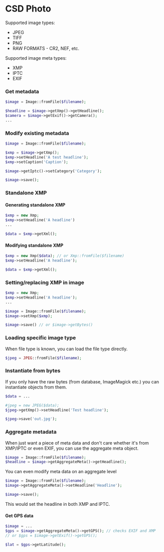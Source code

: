 CSD Photo
=========

Supported image types:
   - JPEG
   - TIFF
   - PNG
   - RAW FORMATS
   	- CR2, NEF, etc.

Supported image meta types:
   - XMP
   - IPTC
   - EXIF

### Get metadata

```php
$image = Image::fromFile($filename);

$headline = $image->getXmp()->getHeadline();
$camera = $image->getExif()->getCamera();
...
```

### Modify existing metadata

```php
$image = Image::fromFile($filename);

$xmp = $image->getXmp();
$xmp->setHeadline('A test headline');
$xmp->setCaption('Caption');

$image->getIptc()->setCategory('Category');

$image->save();
```

### Standalone XMP

#### Generating standalone XMP

```php
$xmp = new Xmp;
$xmp->setHeadline('A headline')
...

$data = $xmp->getXml();
```

#### Modifying standalone XMP

```php
$xmp = new Xmp($data); // or Xmp::fromFile($filename)
$xmp->setHeadline('A headline');

$data = $xmp->getXml();
```

### Setting/replacing XMP in image

```php
$xmp = new Xmp;
$xmp->setHeadline('A headline');
...

$image = Image::fromFile($filename);
$image->setXmp($xmp);

$image->save() // or $image->getBytes()
```

### Loading specific image type

When file type is known, you can load the file type directly.

```php
$jpeg = JPEG::fromFile($filename);
```

### Instantiate from bytes

If you only have the raw bytes (from database, ImageMagick etc.) you can instantiate objects from them.

```php
$data = ...

#jpeg = new JPEG($data);
$jpeg->getXmp()->setHeadline('Test headline');

$jpeg->save('out.jpg');
```

### Aggregate metadata

When just want a piece of meta data and don't care whether it's from XMP/IPTC or even EXIF, you can use the aggregate meta object.

```php
$image = Image::fromFile($filename);
$headline = $image->getAggregateMeta()->getHeadline();
```

You can even modify meta data on an aggregate level

```php
$image = Image::fromFile($filename);
$image->getAggregateMeta()->setHeadline('Headline');

$image->save();
```

This would set the headline in both XMP and IPTC.

#### Get GPS data

```php
$image = ...
$gps = $image->getAggregateMeta()->getGPS(); // checks EXIF and XMP
// or $gps = $image->getExif()->getGPS();

$lat = $gps->getLatitude();
```
